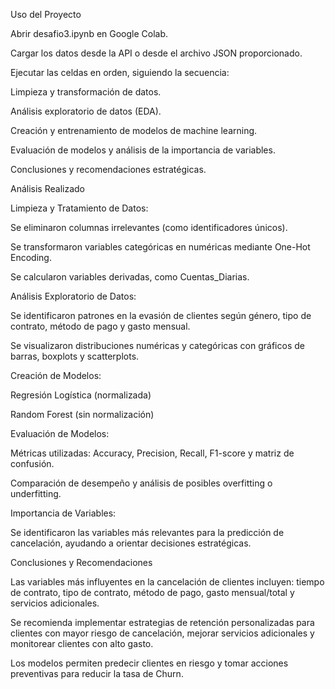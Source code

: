 Uso del Proyecto

Abrir desafio3.ipynb en Google Colab.

Cargar los datos desde la API o desde el archivo JSON proporcionado.

Ejecutar las celdas en orden, siguiendo la secuencia:

Limpieza y transformación de datos.

Análisis exploratorio de datos (EDA).

Creación y entrenamiento de modelos de machine learning.

Evaluación de modelos y análisis de la importancia de variables.

Conclusiones y recomendaciones estratégicas.

Análisis Realizado

Limpieza y Tratamiento de Datos:

Se eliminaron columnas irrelevantes (como identificadores únicos).

Se transformaron variables categóricas en numéricas mediante One-Hot Encoding.

Se calcularon variables derivadas, como Cuentas_Diarias.

Análisis Exploratorio de Datos:

Se identificaron patrones en la evasión de clientes según género, tipo de contrato, método de pago y gasto mensual.

Se visualizaron distribuciones numéricas y categóricas con gráficos de barras, boxplots y scatterplots.

Creación de Modelos:

Regresión Logística (normalizada)

Random Forest (sin normalización)

Evaluación de Modelos:

Métricas utilizadas: Accuracy, Precision, Recall, F1-score y matriz de confusión.

Comparación de desempeño y análisis de posibles overfitting o underfitting.

Importancia de Variables:

Se identificaron las variables más relevantes para la predicción de cancelación, ayudando a orientar decisiones estratégicas.

Conclusiones y Recomendaciones

Las variables más influyentes en la cancelación de clientes incluyen: tiempo de contrato, tipo de contrato, método de pago, gasto mensual/total y servicios adicionales.

Se recomienda implementar estrategias de retención personalizadas para clientes con mayor riesgo de cancelación, mejorar servicios adicionales y monitorear clientes con alto gasto.

Los modelos permiten predecir clientes en riesgo y tomar acciones preventivas para reducir la tasa de Churn.
